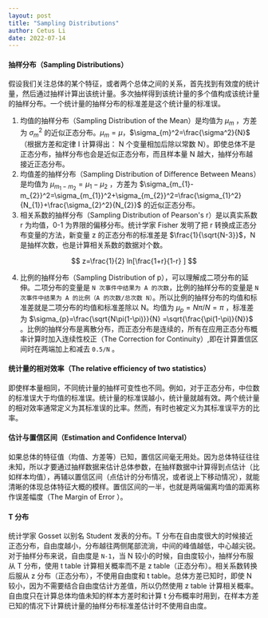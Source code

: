 ```yaml
---
layout: post
title: "Sampling Distributions"
author: Cetus Li
date: 2022-07-14
---
```


#### **抽样分布（Sampling Distributions）**
假设我们关注总体的某个特征，或者两个总体之间的关系，首先找到有效度的统计量，然后通过抽样计算出该统计量。多次抽样得到该统计量的多个值构成该统计量的抽样分布。一个统计量的抽样分布的标准差是这个统计量的标准误。


1. 均值的抽样分布（Sampling Distribution of the Mean）是均值为 $\mu_{m}$ ，方差为 $\sigma_{m}^2$ 的近似正态分布。$\mu_{m}=\mu$，$\sigma_{m}^2=\frac{\sigma^2}{N}$ （根据方差和定律 I 计算得出： N 个变量相加后除以常数 N）。即使总体不是正态分布，抽样分布也会是近似正态分布，而且样本量 N 越大，抽样分布越接近正态分布。
2. 均值差的抽样分布（Sampling Distribution of Difference Between Means）是均值为 $\mu_{m_{1}-m_{2}}=\mu_{1}-\mu_{2}$ ，方差为 $\sigma_{m_{1}-m_{2}}^2=\sigma_{m_{1}}^2+\sigma_{m_{2}}^2=\frac{\sigma_{1}^2}{N_{1}}+\frac{\sigma_{2}^2}{N_{2}}$ 的近似正态分布。
3. 相关系数的抽样分布（Sampling Distribution of Pearson's r）是以真实系数 r 为均值，0-1 为界限的偏移分布。统计学家 Fisher 发明了把 r 转换成正态分布变量的方法，新变量 z 的正态分布的标准差是 $\frac{1}{\sqrt{N-3}}$，N 是抽样次数，也是计算相关系数的数据对个数。

$$ z=\frac{1}{2} ln[\frac{1+r}{1-r} ] $$

 4. 比例的抽样分布（Sampling Distribution of p），可以理解成二项分布的延伸。二项分布的变量是 `N 次事件中结果为 A 的次数`，比例的抽样分布的变量是 `N 次事件中结果为 A 的比例（A 的次数/总次数 N）`。所以比例的抽样分布的均值和标准差就是二项分布的均值和标准差除以 N。均值为 $\mu_{p}=N\pi/N=\pi$ ，标准差为 $\sigma_{p}=\frac{\sqrt{N\pi(1-\pi)}}{N} =\sqrt{\frac{\pi(1-\pi)}{N}}$ 。比例的抽样分布是离散分布，而正态分布是连续的，所有在应用正态分布概率计算时加入连续性校正（The Correction for Continuity）,即在计算置信区间时在两端加上和减去 `0.5/N` 。

#### **统计量的相对效率（The relative efficiency of two statistics）**
即使样本量相同，不同统计量的抽样可变性也不同。例如，对于正态分布，中位数的标准误大于均值的标准误。统计量的标准误越小，统计量就越有效。两个统计量的相对效率通常定义为其标准误的比率。然而，有时也被定义为其标准误平方的比率。

#### **估计与置信区间（Estimation and Confidence Interval）**
如果总体的特征值（均值、方差等）已知，置信区间毫无用处。因为总体特征往往未知，所以才要通过抽样数据来估计总体参数，在抽样数据中计算得到点估计（比如样本均值），再辅以置信区间（点估计的分布情况，或者说上下移动情况），就能清晰的体现总体特征大概的模样。置信区间的一半，也就是两端偏离均值的距离称作误差幅度（The Margin of Error ）。

#### **T 分布**
统计学家 Gosset 以别名 Student 发表的分布。T 分布在自由度很大的时候接近正态分布，自由度越小，分布越往两侧尾部流淌，中间的峰值越低，中心越尖锐。对于抽样分布来说，自由度是 `N-1`，当 N 较小的时候，自由度较小，抽样分布服从 T 分布，使用 t table 计算相关概率而不是 z table（正态分布）。相关系数转换后服从 z 分布（正态分布），不使用自由度和 t table。总体方差已知时，即使 N 较小，因为不需要结合自由度估计方差值，所以仍然使用 z table 计算相关概率。自由度只在计算总体均值未知的样本方差时和计算 t 分布概率时用到，在样本方差已知的情况下计算统计量的抽样分布标准差估计时不使用自由度。
